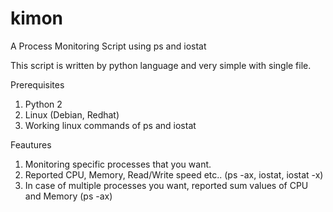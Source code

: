 # kimon
A Process Monitoring Script using ps and iostat

This script is written by python language and very simple with single file. 

Prerequisites
1. Python 2
2. Linux (Debian, Redhat)
3. Working linux commands of ps and iostat

Feautures
1. Monitoring specific processes that you want.
2. Reported CPU, Memory, Read/Write speed etc.. (ps -ax, iostat, iostat -x)
3. In case of multiple processes you want, reported sum values of CPU and Memory (ps -ax)
